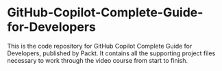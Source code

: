 # GitHub-Copilot-Complete-Guide-for-Developers
This is the code repository for GitHub Copilot Complete Guide for Developers, published by Packt. It contains all the supporting project files necessary to work through the video course from start to finish.
